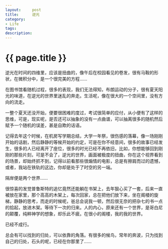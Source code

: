 ```yaml
---
layout:     post
title:      逆光
category:   
- Life
tags: 
description: 
---
```


{{ page.title }}
================   

逆光在时间的四维里，应该是扭曲的，像午后在校园看见的卷发，很有马鞍的形状，在微积分中，是一个很完美的方程…… 

在图书馆看随机过程，很多的表现，我们无法得知，布朗运动的分子，很有夏天阳光的味道，在逆光的世界里迷乱的奔走。生活呢，像在很大的一个空间里，没有方向的流走。 

一整个夏天还没开始，便要很困难的度过，考试很简单的应付，从小便有了这样的思维，可是，现实呢，是否还可以抽象的没有一点曲谱，可以抽离很多的随机然后赋予一个随机的误差，甚是自欺的话语。 

记得去年这个时候，在机房写学期总结，大学一年祭，很伤感的落幕，像一场刚刚开始的话剧，然后静静的等候开始的约定，可是在你不经意间，很多的故事已经发生，很多的人已经离开了座位，很多的时光已经不再依旧，比如，你想能够回到刚刚的那些片刻，可是不会了，逆光的世界，画面被极度的扭曲，你在这个视界看到的场景，却始终抓不到，记得以前看那些很煽情的电影，总是有擦肩而过的遗憾，或者，我站在铁轨的这边，你却是处于了时空的另一端。 

隔岸便是两个世界…… 

很惊喜的发觉普鲁斯特的追忆竟然还能躺在书架上，去年狠心买了一套，后来一直被放在家里，那个高高的木架上，每次回家，总在把他们放下来，坐在阁楼的旋梯，静静的思考，而走的时候呢，爸总会说我一顿，然后很无奈的把杂七的书一点的拾起，放进木架。等待下一次的归来。人的内心，原来还有一个世界，是哥白尼的颠覆，纯粹神学的想象，却乐此不疲。在很小的阁楼，我的我的世界。 

已经不成行。 

总会有可以找到的归处，可以依靠的角落。有很多的候鸟，常年的奔波，只为找到自己的归处，石头的呢，已经在你那里了……